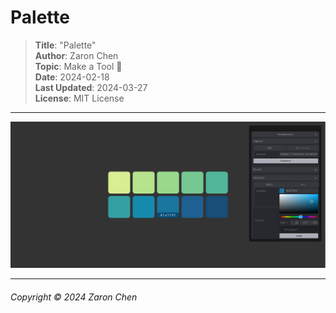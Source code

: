 # Palette

> **Title**: "Palette"  
> **Author**: Zaron Chen  
> **Topic**: Make a Tool 🧰  
> **Date**: 2024-02-18  
> **Last Updated**: 2024-03-27  
> **License**: MIT License

---

<a href="https://openprocessing.org/sketch/2181854">
  <img src="./preview/1.png" width="600">
</a>

---

###### Copyright © 2024 Zaron Chen
